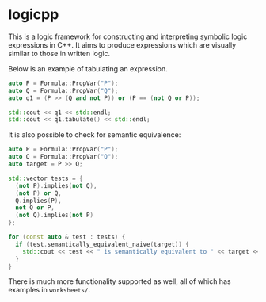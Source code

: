 # logicpp

This is a logic framework for constructing and interpreting symbolic logic expressions in C++.
It aims to produce expressions which are visually similar to those in written logic.

Below is an example of tabulating an expression.
```cpp
auto P = Formula::PropVar("P");
auto Q = Formula::PropVar("Q");
auto q1 = (P >> (Q and not P)) or (P == (not Q or P));

std::cout << q1 << std::endl;
std::cout << q1.tabulate() << std::endl;
```

It is also possible to check for semantic equivalence:
```cpp
auto P = Formula::PropVar("P");
auto Q = Formula::PropVar("Q");
auto target = P >> Q;

std::vector tests = {
  (not P).implies(not Q),
  (not P) or Q,
  Q.implies(P),
  not Q or P,
  (not Q).implies(not P)
};

for (const auto & test : tests) {
  if (test.semantically_equivalent_naive(target)) {
    std::cout << test << " is semantically equivalent to " << target << std::endl;
  }
}
```

There is much more functionality supported as well, all of which has examples in `worksheets/`.
